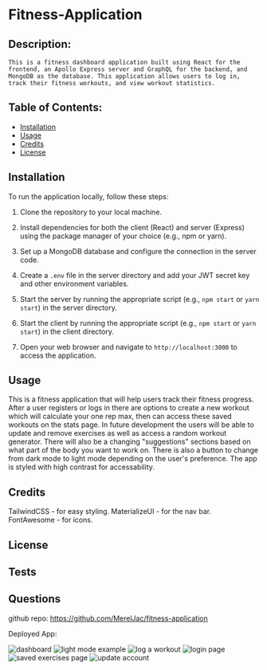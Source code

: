 # Fitness-Application


## Description:
    This is a fitness dashboard application built using React for the frontend, an Apollo Express server and GraphQL for the backend, and MongoDB as the database. This application allows users to log in, track their fitness workouts, and view workout statistics.

## Table of Contents:
* [Installation](#installation)
* [Usage](#usage)
* [Credits](#credits)
* [License](#license)

## Installation

To run the application locally, follow these steps:

1. Clone the repository to your local machine.

2. Install dependencies for both the client (React) and server (Express) using the package manager of your choice (e.g., npm or yarn).

3. Set up a MongoDB database and configure the connection in the server code.

4. Create a `.env` file in the server directory and add your JWT secret key and other environment variables.

5. Start the server by running the appropriate script (e.g., `npm start` or `yarn start`) in the server directory.

6. Start the client by running the appropriate script (e.g., `npm start` or `yarn start`) in the client directory.

7. Open your web browser and navigate to `http://localhost:3000` to access the application.


## Usage
This is a fitness application that will help users track their fitness progress. After a user registers or logs in there are options to create a new workout which will calculate your one rep max, then can access these saved workouts on the stats page. In future development the users will be able to update and remove exercises as well as access a random workout generator. There will also be a changing "suggestions" sections based on what part of the body you want to work on. There is also a button to change from dark mode to light mode depending on the user's preference. The app is styled with high contrast for accessability. 

## Credits

TailwindCSS - for easy styling.
MaterializeUI - for the nav bar. 
FontAwesome - for icons. 

## License  

## Tests


## Questions

github repo:
https://github.com/MerelJac/fitness-application

Deployed App:


![dashboard](assets/dashboard.png)
![light mode example](assets/lighmode-create.png)
![log a workout](assets/log-workout.png)
![login page](assets/login.png)
![saved exercises page](assets/saved-exercises.png)
![update account](assets/update-account.png)